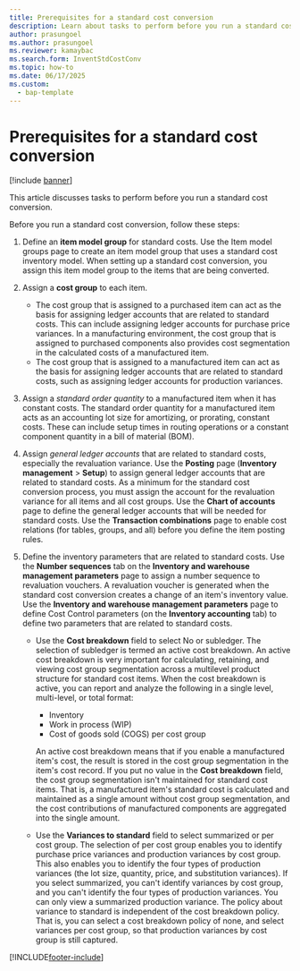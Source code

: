 ```yaml
---
title: Prerequisites for a standard cost conversion
description: Learn about tasks to perform before you run a standard cost conversion, including a step-by-step process for running standard cost conversions. 
author: prasungoel
ms.author: prasungoel
ms.reviewer: kamaybac
ms.search.form: InventStdCostConv
ms.topic: how-to
ms.date: 06/17/2025
ms.custom: 
  - bap-template
---
```


# Prerequisites for a standard cost conversion

[!include [banner](../includes/banner.md)]

This article discusses tasks to perform before you run a standard cost conversion.

Before you run a standard cost conversion, follow these steps:

1. Define an **item model group** for standard costs. Use the Item model groups page to create an item model group that uses a standard cost inventory model. When setting up a standard cost conversion, you assign this item model group to the items that are being converted.
1. Assign a **cost group** to each item.
    - The cost group that is assigned to a purchased item can act as the basis for assigning ledger accounts that are related to standard costs. This can include assigning ledger accounts for purchase price variances. In a manufacturing environment, the cost group that is assigned to purchased components also provides cost segmentation in the calculated costs of a manufactured item.
    - The cost group that is assigned to a manufactured item can act as the basis for assigning ledger accounts that are related to standard costs, such as assigning ledger accounts for production variances.

1. Assign a *standard order quantity* to a manufactured item when it has constant costs. The standard order quantity for a manufactured item acts as an accounting lot size for amortizing, or prorating, constant costs. These can include setup times in routing operations or a constant component quantity in a bill of material (BOM).
1. Assign *general ledger accounts* that are related to standard costs, especially the revaluation variance. Use the **Posting** page (**Inventory management** &gt; **Setup**) to assign general ledger accounts that are related to standard costs. As a minimum for the standard cost conversion process, you must assign the account for the revaluation variance for all items and all cost groups. Use the **Chart of accounts** page to define the general ledger accounts that will be needed for standard costs. Use the **Transaction combinations** page to enable cost relations (for tables, groups, and all) before you define the item posting rules.
1. Define the inventory parameters that are related to standard costs. Use the **Number sequences** tab on the **Inventory and warehouse management parameters** page to assign a number sequence to revaluation vouchers. A revaluation voucher is generated when the standard cost conversion creates a change of an item's inventory value. Use the **Inventory and warehouse management parameters** page to define Cost Control parameters (on the **Inventory accounting** tab) to define two parameters that are related to standard costs.
    - Use the **Cost breakdown** field to select No or subledger. The selection of subledger is termed an active cost breakdown. An active cost breakdown is very important for calculating, retaining, and viewing cost group segmentation across a multilevel product structure for standard cost items. When the cost breakdown is active, you can report and analyze the following in a single level, multi-level, or total format:
        - Inventory
        - Work in process (WIP)
        - Cost of goods sold (COGS) per cost group

        An active cost breakdown means that if you enable a manufactured item's cost, the result is stored in the cost group segmentation in the item's cost record. If you put no value in the **Cost breakdown** field, the cost group segmentation isn't maintained for standard cost items. That is, a manufactured item's standard cost is calculated and maintained as a single amount without cost group segmentation, and the cost contributions of manufactured components are aggregated into the single amount.
    - Use the **Variances to standard** field to select summarized or per cost group. The selection of per cost group enables you to identify purchase price variances and production variances by cost group. This also enables you to identify the four types of production variances (the lot size, quantity, price, and substitution variances). If you select summarized, you can't identify variances by cost group, and you can't identify the four types of production variances. You can only view a summarized production variance. The policy about variance to standard is independent of the cost breakdown policy. That is, you can select a cost breakdown policy of none, and select variances per cost group, so that production variances by cost group is still captured.

[!INCLUDE[footer-include](../../includes/footer-banner.md)]
